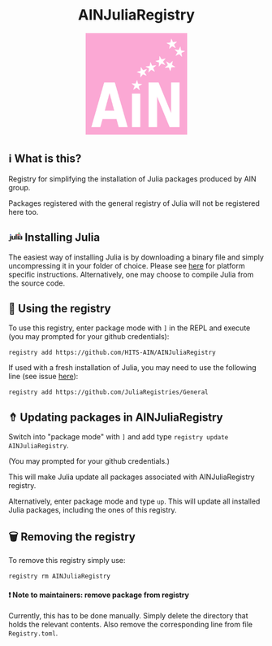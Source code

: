 <h1 align="center">AINJuliaRegistry</h1>

<p align="center">
  <img width="200" height="200" src=ain_logo_no_shadow.jpg>
</p>

##  ℹ What is this?

Registry for simplifying the installation of Julia packages produced by AIN group.

Packages registered with the general registry of Julia will not be registered here too.

## <img width="27" height="17.5" src=smalljulia.png> Installing Julia

The easiest way of installing Julia is by downloading a binary file and simply uncompressing it in your folder of choice. Please see [here](https://julialang.org/downloads/) for platform specific instructions. Alternatively, one may choose to compile Julia from the source code.

## 🔨 Using the registry

To use this registry, enter package mode with ```]``` in the REPL and execute (you may prompted for your github credentials):

```
registry add https://github.com/HITS-AIN/AINJuliaRegistry
```

If used with a fresh installation of Julia, you may need to use the following line (see issue [here](https://forum.mimiframework.org/t/error-installing-mimi-under-v1-3-1/109/4)):

```
registry add https://github.com/JuliaRegistries/General
```

## ⇮ Updating packages in AINJuliaRegistry

Switch into "package mode" with ```]``` and add type ```registry update AINJuliaRegistry```.

(You may prompted for your github credentials.)

This will make Julia update all packages associated with AINJuliaRegistry registry.

Alternatively, enter package mode and type ```up```. This will update all installed Julia packages, including the ones of this registry.

## 🗑 Removing the registry

To remove this registry simply use:

```
registry rm AINJuliaRegistry
```

#### ❗ Note to maintainers: remove package from registry 

Currently, this has to be done manually. 
Simply delete the directory that holds the relevant contents.
Also remove the corresponding line from file `Registry.toml`.
